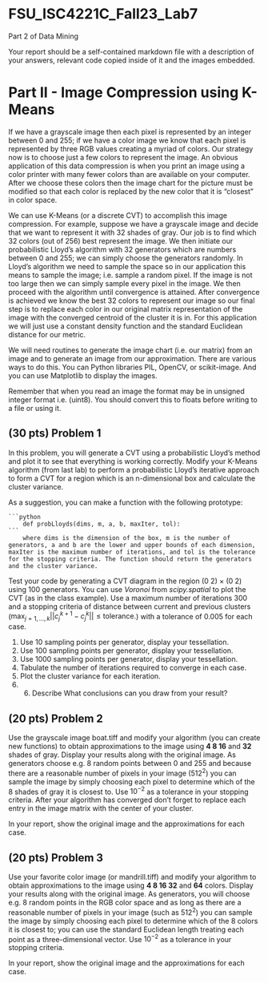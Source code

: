 # FSU_ISC4221C_Fall23_Lab7

Part 2 of Data Mining 

Your report should be a self-contained markdown file with a description of your answers, 
relevant code copied inside of it and the images embedded.


# Part II - Image Compression using K-Means

If we have a grayscale image then each pixel is represented by an integer between 0 and 255; if we have a color image we know that each pixel is represented by three RGB values creating a myriad of colors. Our strategy now is to choose just a few colors to represent the image. An obvious application of this data compression is when you print an image using a color printer with many fewer colors than are available on your computer. After we choose these colors then the image chart for the picture must be modified so that each color is replaced by the new color that it is “closest” in color space.

We can use K-Means (or a discrete CVT) to accomplish this image compression. For example, suppose we have a grayscale image and decide that we want to represent it with 32 shades of gray. Our job is to find which 32 colors (out of 256) best represent the image. We then initiate our probabilistic Lloyd’s algorithm with 32 generators which are numbers between 0 and 255; we can simply choose the generators randomly. In Lloyd’s algorithm we need to sample the space so in our application this means to sample the image; i.e. sample a random pixel. If the image is not too large then we can simply sample every pixel in the image. We then proceed with the algorithm until convergence is attained. After convergence is achieved we know the best 32 colors to represent our image so our final step is to replace each color in our original matrix representation of the image with the converged centroid of the cluster it is in. For this application we will just use a constant density function and the standard Euclidean distance for our metric.

We will need routines to generate the image chart (i.e. our matrix) from an image and to generate an image from our approximation.  There are various ways to do this. You can Python libraries PIL, OpenCV, or scikit-image. And you can use Matplotlib to display the images.

Remember that when you read an image the format may be in unsigned integer format i.e. (uint8). You should convert this to floats before writing to a file or using it. 

## (30 pts) Problem 1
In this problem, you will generate a CVT using a probabilistic Lloyd’s method and plot it to see that everything is working correctly.
 Modify your K-Means algorithm (from last lab) to perform a probabilistic Lloyd’s iterative approach to form a CVT for a region which is an n-dimensional box and calculate the cluster variance. 

 As a suggestion, you can make a function with the following prototype:

    ```python
        def probLloyds(dims, m, a, b, maxIter, tol):
    ```
        where dims is the dimension of the box, m is the number of generators, a and b are the lower and upper bounds of each dimension, maxIter is the maximum number of iterations, and tol is the tolerance for the stopping criteria. The function should return the generators and the cluster variance. 

Test your code by generating a CVT diagram in the region (0 2) × (0 2) using 100 generators. You can use *Voronoi* from 
*scipy.spatial* to plot the CVT (as in the class example). Use a maximum number of iterations 300 and a stopping criteria of distance between current and previous clusters ($\max_{j = 1, ..., k} ||c^{k+1}_j - c^{k}_j || \leq \text{tolerance}.$) with a tolerance of 0.005 for each case. 

 1. Use 10 sampling points per generator, display your tessellation. 
 2. Use 100 sampling points per generator, display your tessellation.  
 3. Use 1000 sampling points per generator, display your tessellation. 
 4. Tabulate the number of iterations required to converge in each case. 
 5. Plot the cluster variance for each iteration.
 6. 6. Describe What conclusions can you draw from your result?

## (20 pts) Problem 2
Use the grayscale image boat.tiff and modify your algorithm (you can create new functions)
 to obtain approximations to the image using **4 8 16** and **32**
 shades of gray. Display your results along with the original 
 image. As generators choose e.g. 8 random points between
  0 and 255 and because there are a reasonable number of pixels
   in your image ($512^2$) you can sample the image by simply choosing each pixel 
   to determine which of the 8 shades of gray it is closest to. Use $10^{-2}$ as a
    tolerance in your stopping criteria. After your algorithm has converged don’t 
    forget to replace each entry in the image matrix with the center of your cluster.

In your report, show the original image and the approximations for each case.

## (20 pts) Problem 3
Use your favorite color image (or mandrill.tiff) and modify your algorithm to obtain 
approximations to the image using **4 8 16 32** and **64** colors. Display your results along 
with the original image. As generators, you will choose e.g. 8 random points in the RGB 
color space and as long as there are a reasonable number of pixels in your image 
(such as $512^2$) you can sample the image by simply choosing each pixel to determine
 which of the 8 colors it is closest to; you can use the standard Euclidean length 
 treating each point as a three-dimensional vector. Use $10^{-2}$ as a tolerance in your stopping criteria.


In your report, show the original image and the approximations for each case.

